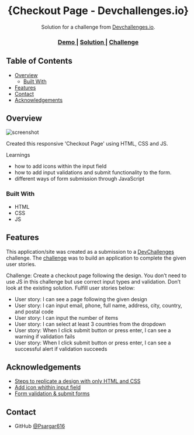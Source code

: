<!-- Please update value in the {}  -->

<h1 align="center">{Checkout Page - Devchallenges.io}</h1>

<div align="center">
   Solution for a challenge from  <a href="http://devchallenges.io" target="_blank">Devchallenges.io</a>.
</div>

<div align="center">
  <h3>
    <a href="https://psargar616.github.io/checkout-page-master/">
      Demo
    </a>
    <span> | </span>
    <a href="https://github.com/Psargar616/checkout-page-master">
      Solution
    </a>
    <span> | </span>
    <a href="https://devchallenges.io/challenges/0J1NxxGhOUYVqihwegfO">
      Challenge
    </a>
  </h3>
</div>

<!-- TABLE OF CONTENTS -->

## Table of Contents

- [Overview](#overview)
  - [Built With](#built-with)
- [Features](#features)
- [Contact](#contact)
- [Acknowledgements](#acknowledgements)

<!-- OVERVIEW -->

## Overview

![screenshot](../screenshots/screencapture-checkout-page.png)

Created this responsive 'Checkout Page' using HTML, CSS and JS. 

Learnings
- how to add icons within the input field
- how to add input validations and submit functionality to the form.
- different ways of form submission through JavaScript

### Built With

<!-- This section should list any major frameworks that you built your project using. Here are a few examples.-->

- HTML
- CSS
- JS

## Features

<!-- List the features of your application or follow the template. Don't share the figma file here :) -->

This application/site was created as a submission to a [DevChallenges](https://devchallenges.io/challenges) challenge. The [challenge](https://devchallenges.io/challenges/0J1NxxGhOUYVqihwegfO) was to build an application to complete the given user stories.

Challenge: Create a checkout page following the design. You don’t need to use JS in this challenge but use correct input types and validation. Don’t look at the existing solution. Fulfill user stories below:

- User story: I can see a page following the given design
- User story: I can input email, phone, full name, address, city, country, and postal code
- User story: I can input the number of items
- User story: I can select at least 3 countries from the dropdown
- User story: When I click submit button or press enter, I can see a warning if validation fails
- User story: When I click submit button or press enter, I can see a successful alert if validation succeeds


## Acknowledgements

<!-- This section should list any articles or add-ons/plugins that helps you to complete the project. This is optional but it will help you in the future. For exmpale -->

- [Steps to replicate a design with only HTML and CSS](https://devchallenges-blogs.web.app/how-to-replicate-design/)
- [Add icon whithin input field](https://www.geeksforgeeks.org/css-to-put-icon-inside-an-input-element-in-a-form/)
- [Form validation & submit forms](https://www.formget.com/javascript-submit-form/)

## Contact

- GitHub [@Psargar616](https://github.com/Psargar616)


